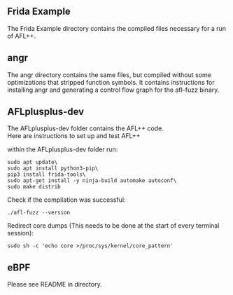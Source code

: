 ## Frida Example
The Frida Example directory contains the compiled files necessary for a run of AFL++. <br>

## angr
The angr directory contains the same files, but compiled without some optimizations that stripped function symbols. It contains instructions for installing angr and generating a control flow graph for the afl-fuzz binary.

## AFLplusplus-dev
The AFLplusplus-dev folder contains the AFL++ code. \
Here are instructions to set up and test AFL++

within the AFLplusplus-dev folder run:
```
sudo apt update\
sudo apt install python3-pip\
pip3 install frida-tools\
sudo apt-get install -y ninja-build automake autoconf\
sudo make distrib
```
Check if the compilation was successful:
```
./afl-fuzz --version
```

Redirect core dumps (This needs to be done at the start of every terminal session):
```
sudo sh -c 'echo core >/proc/sys/kernel/core_pattern'
```

## eBPF
Please see README in directory.
